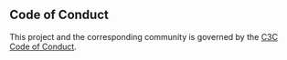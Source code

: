 ## Code of Conduct

This project and the corresponding community is governed by the [C3C Code of Conduct](https://github.com/c3lang/c3c/blob/master/CODE_OF_CONDUCT.md).  

